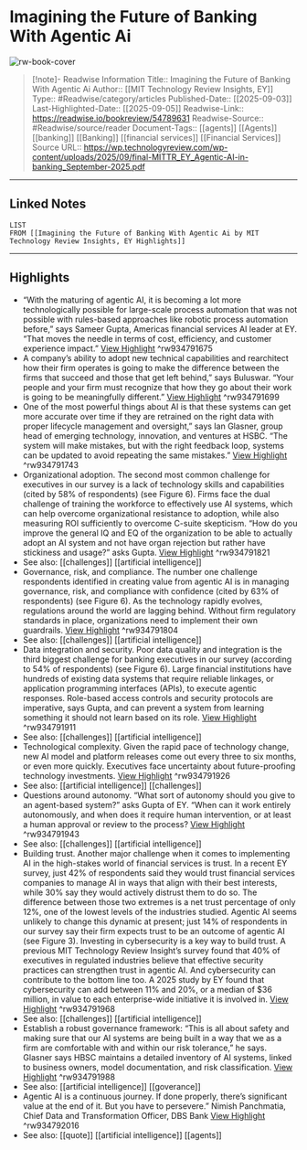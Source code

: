 # Imagining the Future of Banking With Agentic Ai

![rw-book-cover](https://readwise-assets.s3.amazonaws.com/media/reader/parsed_document_assets/359524365/4YCYFYUw_fv0qqJ_cMzHvU8qB70e_p9h9Q4sD1jcPLQ-cove_ILdYmDl.png)
<br>
>[!note]- Readwise Information
>Title:: Imagining the Future of Banking With Agentic Ai
>Author:: [[MIT Technology Review Insights, EY]]
>Type:: #Readwise/category/articles
>Published-Date:: [[2025-09-03]]
>Last-Highlighted-Date:: [[2025-09-05]]
>Readwise-Link:: https://readwise.io/bookreview/54789631
>Readwise-Source:: #Readwise/source/reader
>Document-Tags:: [[agents]] [[Agents]] [[banking]] [[Banking]] [[financial services]] [[Financial Services]] 
>Source URL:: https://wp.technologyreview.com/wp-content/uploads/2025/09/final-MITTR_EY_Agentic-AI-in-banking_September-2025.pdf
--- 

## Linked Notes
```dataview
LIST
FROM [[Imagining the Future of Banking With Agentic Ai by MIT Technology Review Insights, EY Highlights]]
```

---

## Highlights
- “With the maturing of agentic AI, it is becoming a lot more technologically possible for large-scale process automation that was not possible with rules-based approaches like robotic process automation before,” says Sameer Gupta, Americas financial services AI leader at EY. “That moves the needle in terms of cost, efficiency, and customer experience impact.” [View Highlight](https://readwise.io/open/934791675) ^rw934791675
- A company’s ability to adopt new technical capabilities and rearchitect how their firm operates is going to make the difference between the firms that succeed and those that get left behind,” says Buluswar. “Your people and your firm must recognize that how they go about their work is going to be meaningfully different.” [View Highlight](https://readwise.io/open/934791699) ^rw934791699
- One of the most powerful things about AI is that these systems can get more accurate over time if they are retrained on the right data with proper lifecycle management and oversight,” says Ian Glasner, group head of emerging technology, innovation, and ventures at HSBC. “The system will make mistakes, but with the right feedback loop, systems can be updated to avoid repeating the same mistakes.” [View Highlight](https://readwise.io/open/934791743) ^rw934791743
- Organizational adoption. The second most common challenge for executives in our survey is a lack of technology skills and capabilities (cited by 58% of respondents) (see Figure 6). Firms face the dual challenge of training the workforce to effectively use AI systems, which can help overcome organizational resistance to adoption, while also measuring ROI sufficiently to overcome C-suite skepticism. “How do you improve the general IQ and EQ of the organization to be able to actually adopt an AI system and not have organ rejection but rather have stickiness and usage?” asks Gupta. [View Highlight](https://readwise.io/open/934791821) ^rw934791821 
- See also: [[challenges]] [[artificial intelligence]] 
- Governance, risk, and compliance. The number one challenge respondents identified in creating value from agentic AI is in managing governance, risk, and compliance with confidence (cited by 63% of respondents) (see Figure 6). As the technology rapidly evolves, regulations around the world are lagging behind. Without firm regulatory standards in place, organizations need to implement their own guardrails. [View Highlight](https://readwise.io/open/934791804) ^rw934791804 
- See also: [[challenges]] [[artificial intelligence]] 
- Data integration and security. Poor data quality and integration is the third biggest challenge for banking executives in our survey (according to 54% of respondents) (see Figure 6). Large financial institutions have hundreds of existing data systems that require reliable linkages, or application programming interfaces (APIs), to execute agentic responses. Role-based access controls and security protocols are imperative, says Gupta, and can prevent a system from learning something it should not learn based on its role. [View Highlight](https://readwise.io/open/934791911) ^rw934791911 
- See also: [[challenges]] [[artificial intelligence]] 
- Technological complexity. Given the rapid pace of technology change, new AI model and platform releases come out every three to six months, or even more quickly. Executives face uncertainty about future-proofing technology investments. [View Highlight](https://readwise.io/open/934791926) ^rw934791926 
- See also: [[artificial intelligence]] [[challenges]] 
- Questions around autonomy. “What sort of autonomy should you give to an agent-based system?” asks Gupta of EY. “When can it work entirely autonomously, and when does it require human intervention, or at least a human approval or review to the process? [View Highlight](https://readwise.io/open/934791943) ^rw934791943 
- See also: [[challenges]] [[artificial intelligence]] 
- Building trust. Another major challenge when it comes to implementing AI in the high-stakes world of financial services is trust. In a recent EY survey, just 42% of respondents said they would trust financial services companies to manage AI in ways that align with their best interests, while 30% say they would actively distrust them to do so. The difference between those two extremes is a net trust percentage of only 12%, one of the lowest levels of the industries studied. Agentic AI seems unlikely to change this dynamic at present; just 14% of respondents in our survey say their firm expects trust to be an outcome of agentic AI (see Figure 3).
  Investing in cybersecurity is a key way to build trust. A previous MIT Technology Review Insight’s survey found that 40% of executives in regulated industries believe that effective security practices can strengthen trust in agentic AI. And cybersecurity can contribute to the bottom line too. A 2025 study by EY found that cybersecurity can add between 11% and 20%, or a median of $36 million, in value to each enterprise-wide initiative it is involved in. [View Highlight](https://readwise.io/open/934791968) ^rw934791968 
- See also: [[challenges]] [[artificial intelligence]] 
- Establish a robust governance framework: “This is all about safety and making sure that our AI systems are being built in a way that we as a firm are comfortable with and within our risk tolerance,” he says. Glasner says HBSC maintains a detailed inventory of AI systems, linked to business owners, model documentation, and risk classification. [View Highlight](https://readwise.io/open/934791988) ^rw934791988 
- See also: [[artificial intelligence]] [[goverance]] 
- Agentic AI is a continuous journey. If done properly, there’s significant value at the end of it. But you have to persevere.” Nimish Panchmatia, Chief Data and Transformation Officer, DBS Bank [View Highlight](https://readwise.io/open/934792016) ^rw934792016 
- See also: [[quote]] [[artificial intelligence]] [[agents]] 
